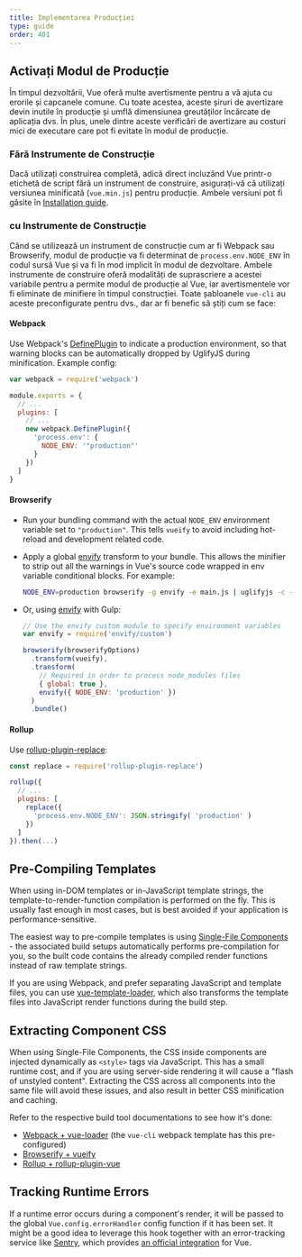 ```yaml
---
title: Implementarea Producției
type: guide
order: 401
---
```


## Activați Modul de Producție

În timpul dezvoltării, Vue oferă multe avertismente pentru a vă ajuta cu erorile și capcanele comune. Cu toate acestea, aceste șiruri de avertizare devin inutile în producție și umflă dimensiunea greutăților încărcate de aplicația dvs. În plus, unele dintre aceste verificări de avertizare au costuri mici de executare care pot fi evitate în modul de producție.

### Fără Instrumente de Construcție

Dacă utilizați construirea completă, adică direct incluzând Vue printr-o etichetă de script fără un instrument de construire, asigurați-vă că utilizați versiunea minificată (`vue.min.js`) pentru producție. Ambele versiuni pot fi găsite în [Installation guide](installation.html#Direct-lt-script-gt-Include).

### cu Instrumente de Construcție

Când se utilizează un instrument de construcție cum ar fi Webpack sau Browserify, modul de producție va fi determinat de `process.env.NODE_ENV` în codul sursă Vue și va fi în mod implicit în modul de dezvoltare. Ambele instrumente de construire oferă modalități de suprascriere a acestei variabile pentru a permite modul de producție al Vue, iar avertismentele vor fi eliminate de minifiere în timpul construcției. Toate șabloanele `vue-cli` au aceste preconfigurate pentru dvs., dar ar fi benefic să știți cum se face:

#### Webpack

Use Webpack's [DefinePlugin](https://webpack.js.org/plugins/define-plugin/) to indicate a production environment, so that warning blocks can be automatically dropped by UglifyJS during minification. Example config:

``` js
var webpack = require('webpack')

module.exports = {
  // ...
  plugins: [
    // ...
    new webpack.DefinePlugin({
      'process.env': {
        NODE_ENV: '"production"'
      }
    })
  ]
}
```

#### Browserify

- Run your bundling command with the actual `NODE_ENV` environment variable set to `"production"`. This tells `vueify` to avoid including hot-reload and development related code.

- Apply a global [envify](https://github.com/hughsk/envify) transform to your bundle. This allows the minifier to strip out all the warnings in Vue's source code wrapped in env variable conditional blocks. For example:

  ``` bash
  NODE_ENV=production browserify -g envify -e main.js | uglifyjs -c -m > build.js
  ```

- Or, using [envify](https://github.com/hughsk/envify) with Gulp:

  ``` js
  // Use the envify custom module to specify environment variables
  var envify = require('envify/custom')

  browserify(browserifyOptions)
    .transform(vueify),
    .transform(
      // Required in order to process node_modules files
      { global: true },
      envify({ NODE_ENV: 'production' })
    )
    .bundle()
  ```

#### Rollup

Use [rollup-plugin-replace](https://github.com/rollup/rollup-plugin-replace):

``` js
const replace = require('rollup-plugin-replace')

rollup({
  // ...
  plugins: [
    replace({
      'process.env.NODE_ENV': JSON.stringify( 'production' )
    })
  ]
}).then(...)
```

## Pre-Compiling Templates

When using in-DOM templates or in-JavaScript template strings, the template-to-render-function compilation is performed on the fly. This is usually fast enough in most cases, but is best avoided if your application is performance-sensitive.

The easiest way to pre-compile templates is using [Single-File Components](single-file-components.html) - the associated build setups automatically performs pre-compilation for you, so the built code contains the already compiled render functions instead of raw template strings.

If you are using Webpack, and prefer separating JavaScript and template files, you can use [vue-template-loader](https://github.com/ktsn/vue-template-loader), which also transforms the template files into JavaScript render functions during the build step.

## Extracting Component CSS

When using Single-File Components, the CSS inside components are injected dynamically as `<style>` tags via JavaScript. This has a small runtime cost, and if you are using server-side rendering it will cause a "flash of unstyled content". Extracting the CSS across all components into the same file will avoid these issues, and also result in better CSS minification and caching.

Refer to the respective build tool documentations to see how it's done:

- [Webpack + vue-loader](https://vue-loader.vuejs.org/en/configurations/extract-css.html) (the `vue-cli` webpack template has this pre-configured)
- [Browserify + vueify](https://github.com/vuejs/vueify#css-extraction)
- [Rollup + rollup-plugin-vue](https://vuejs.github.io/rollup-plugin-vue/#/en/2.3/?id=custom-handler)

## Tracking Runtime Errors

If a runtime error occurs during a component's render, it will be passed to the global `Vue.config.errorHandler` config function if it has been set. It might be a good idea to leverage this hook together with an error-tracking service like [Sentry](https://sentry.io), which provides [an official integration](https://sentry.io/for/vue/) for Vue.
